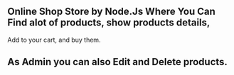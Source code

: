 

## Online Shop Store by Node.Js Where You Can Find alot of products, show products details,
Add to your cart, and buy them.
## As Admin you can also Edit and Delete products.